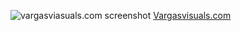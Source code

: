 ![vargasviasuals.com screenshot](https://image.ibb.co/jpy8Ob/vargasvisuals_com.png"VargasVisuals.com")
<a href="http://Vargasvisuals.com">Vargasvisuals.com</a>
